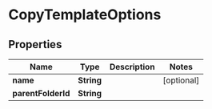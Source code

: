 

# CopyTemplateOptions


## Properties

| Name | Type | Description | Notes |
|------------ | ------------- | ------------- | -------------|
|**name** | **String** |  |  [optional] |
|**parentFolderId** | **String** |  |  |



